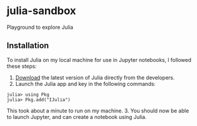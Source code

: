 # julia-sandbox
Playground to explore Julia


## Installation
To install Julia on my local machine for use in Jupyter notebooks, I followed these steps:
1. <a href="https://julialang.org/downloads/">Download</a> the latest version of Julia directly from the developers.
2. Launch the Julia app and key in the following commands:
```
julia> using Pkg
julia> Pkg.add("IJulia")
```
This took about a minute to run on my machine.
3. You should now be able to launch Jupyter, and can create a notebook using Julia.
